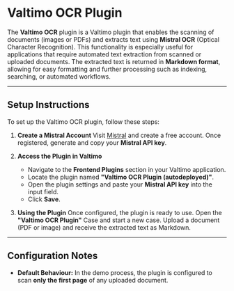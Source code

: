 # Valtimo OCR Plugin

The **Valtimo OCR** plugin is a Valtimo plugin that enables the scanning of documents (images or PDFs) and extracts
text using **Mistral OCR** (Optical Character Recognition). This functionality is especially useful for applications
that require automated text extraction from scanned or uploaded documents. The extracted text is returned in **Markdown
format**, allowing for easy formatting and further processing such as indexing, searching, or automated workflows.

---

## Setup Instructions

To set up the Valtimo OCR plugin, follow these steps:

1. **Create a Mistral Account**
   Visit [Mistral](https://mistral.ai/) and create a free account. Once registered, generate and copy your **Mistral API
   key**.

2. **Access the Plugin in Valtimo**

    * Navigate to the **Frontend Plugins** section in your Valtimo application.
    * Locate the plugin named **"Valtimo OCR Plugin (autodeployed)"**.
    * Open the plugin settings and paste your **Mistral API key** into the input field.
    * Click **Save**.

3. **Using the Plugin**
   Once configured, the plugin is ready to use. Open the **"Valtimo OCR Plugin"** Case and start a new case.
   Upload a document (PDF or image) and receive the extracted text as Markdown.

---

## Configuration Notes

* **Default Behaviour:**
  In the demo process, the plugin is configured to scan **only the first page** of any uploaded document.
